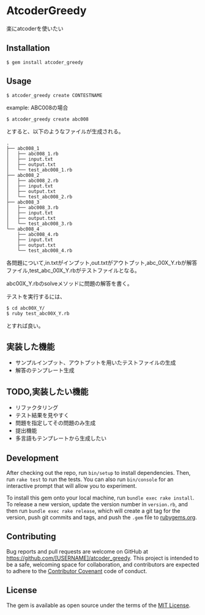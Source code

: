 # AtcoderGreedy
楽にatcoderを使いたい

## Installation

    $ gem install atcoder_greedy

## Usage

```
$ atcoder_greedy create CONTESTNAME
```

example: ABC008の場合

```
$ atcoder_greedy create abc008
```

とすると、以下のようなファイルが生成される。

```
.
├── abc008_1
│   ├── abc008_1.rb
│   ├── input.txt
│   ├── output.txt
│   └── test_abc008_1.rb
├── abc008_2
│   ├── abc008_2.rb
│   ├── input.txt
│   ├── output.txt
│   └── test_abc008_2.rb
├── abc008_3
│   ├── abc008_3.rb
│   ├── input.txt
│   ├── output.txt
│   └── test_abc008_3.rb
└── abc008_4
    ├── abc008_4.rb
    ├── input.txt
    ├── output.txt
    └── test_abc008_4.rb
```

各問題について,in.txtがインプット,out.txtがアウトプット,abc_00X_Y.rbが解答ファイル,test_abc_00X_Y.rbがテストファイルとなる。

abc00X_Y.rbのsolveメソッドに問題の解答を書く。

テストを実行するには、

```
$ cd abc00X_Y/
$ ruby test_abc00X_Y.rb
```

とすれば良い。

## 実装した機能
- サンプルインプット、アウトプットを用いたテストファイルの生成
- 解答のテンプレート生成


## TODO,実装したい機能
- リファクタリング
- テスト結果を見やすく
- 問題を指定してその問題のみ生成
- 提出機能
- 多言語もテンプレートから生成したい

## Development

After checking out the repo, run `bin/setup` to install dependencies. Then, run `rake test` to run the tests. You can also run `bin/console` for an interactive prompt that will allow you to experiment.

To install this gem onto your local machine, run `bundle exec rake install`. To release a new version, update the version number in `version.rb`, and then run `bundle exec rake release`, which will create a git tag for the version, push git commits and tags, and push the `.gem` file to [rubygems.org](https://rubygems.org).

## Contributing

Bug reports and pull requests are welcome on GitHub at https://github.com/[USERNAME]/atcoder_greedy. This project is intended to be a safe, welcoming space for collaboration, and contributors are expected to adhere to the [Contributor Covenant](http://contributor-covenant.org) code of conduct.


## License

The gem is available as open source under the terms of the [MIT License](http://opensource.org/licenses/MIT).

